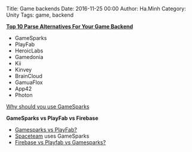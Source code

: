 Title: Game backends
Date: 2016-11-25 00:00
Author: Ha.Minh
Category: Unity
Tags: game, backend

**[Top 10 Parse Alternatives For Your Game Backend](http://blog.soom.la/2016/02/top-10-parse-alternatives-game-backend.html)**

* GameSparks
* PlayFab
* HeroicLabs
* Gamedonia
* Kii
* Kinvey
* BrainCloud
* GamuaFlox
* App42
* Photon

[Why should you use GameSparks](http://www.pocketgamer.biz/feature/59149/12-reasons-to-use-gamesparks/)

**GameSparks vs PlayFab vs Firebase**

* [Gamesparks vs PlayFab?](https://www.reddit.com/r/gamedev/comments/4otyeb/gamesparks_vs_playfab/)
* [Spaceteam](http://spaceteamadmirals.club/blog/spaceteam-is-coming-to-your-library/) uses GameSparks
* [Firebase vs Playfab vs Gamesparks?](https://forum.unity3d.com/threads/firebase-vs-playfab-vs-gamesparks.451840/)
